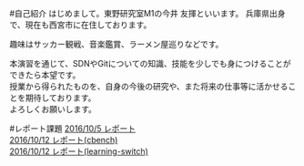 #自己紹介
はじめまして。東野研究室M1の今井 友揮といいます。
兵庫県出身で、現在も西宮市に在住しております。

趣味はサッカー観戦、音楽鑑賞、ラーメン屋巡りなどです。

本演習を通じて、SDNやGitについての知識、技能を少しでも身につけることができたら本望です。  
授業から得られたものを、自身の今後の研究や、また将来の仕事等に活かせることを期待しております。  
よろしくお願いします。

#レポート課題
[2016/10/5 レポート](https://github.com/handai-trema/hello-trema-tomok0823/blob/develop/report/2016_10_05.md)  
[2016/10/12 レポート(cbench)](https://github.com/handai-trema/cbench-tomok0823/blob/master/report/report.md)  
[2016/10/12 レポート(learning-switch)](https://github.com/handai-trema/learning-switch-tomok0823/blob/master/report.md)